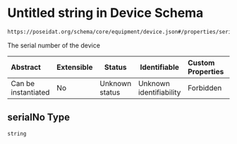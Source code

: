 # Untitled string in Device Schema

```txt
https://poseidat.org/schema/core/equipment/device.json#/properties/serialNo
```

The serial number of the device


| Abstract            | Extensible | Status         | Identifiable            | Custom Properties | Additional Properties | Access Restrictions | Defined In                                                                 |
| :------------------ | ---------- | -------------- | ----------------------- | :---------------- | --------------------- | ------------------- | -------------------------------------------------------------------------- |
| Can be instantiated | No         | Unknown status | Unknown identifiability | Forbidden         | Allowed               | none                | [device.json\*](schemas/core/equipment/device.json "open original schema") |

## serialNo Type

`string`
